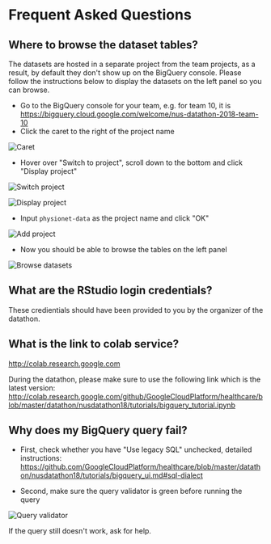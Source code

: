 # Frequent Asked Questions

## Where to browse the dataset tables?

The datasets are hosted in a separate project from the team projects, as a
result, by default they don't show up on the BigQuery console. Please follow the
instructions below to display the datasets on the left panel so you can browse.

*   Go to the BigQuery console for your team, e.g. for team 10, it is
    https://bigquery.cloud.google.com/welcome/nus-datathon-2018-team-10
*   Click the caret to the right of the project name

![Caret](tutorials/images/caret.png)

*   Hover over "Switch to project", scroll down to the bottom and click "Display
    project"

![Switch project](tutorials/images/switch_project.png)

![Display project](tutorials/images/display_project.png)

*   Input `physionet-data` as the project name and click "OK"

![Add project](tutorials/images/add_project.png)

*   Now you should be able to browse the tables on the left panel

![Browse datasets](tutorials/images/datasets.png)

## What are the RStudio login credentials?

These credientials should have been provided to you by the organizer of the
datathon.

## What is the link to colab service?

http://colab.research.google.com

During the datathon, please make sure to use the following link which is the
latest version:
http://colab.research.google.com/github/GoogleCloudPlatform/healthcare/blob/master/datathon/nusdatathon18/tutorials/bigquery_tutorial.ipynb

## Why does my BigQuery query fail?

*   First, check whether you have "Use legacy SQL" unchecked, detailed
    instructions:
    https://github.com/GoogleCloudPlatform/healthcare/blob/master/datathon/nusdatathon18/tutorials/bigquery_ui.md#sql-dialect

*   Second, make sure the query validator is green before running the query

![Query validator](tutorials/images/query_validator.png)

If the query still doesn't work, ask for help.
